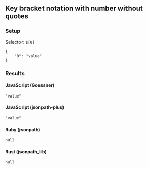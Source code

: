 ## Key bracket notation with number without quotes

### Setup
Selector: `$[0]`

    {
        "0": "value"
    }

### Results
#### JavaScript (Goessner)

    "value"

#### JavaScript (jsonpath-plus)

    "value"

#### Ruby (jsonpath)

    null

#### Rust (jsonpath_lib)

    null

